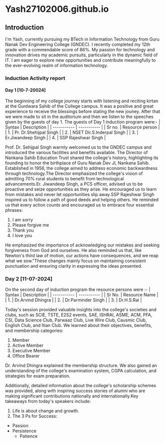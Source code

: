 
# Yash27102006.github.io
## Introduction

I'm Yash, currently pursuing my BTech in Information Technology from Guru Nanak Dev Engineering College (GNDEC). I recently completed my 12th grade with a commendable score of 86%. My passion for technology and innovation drives my academic pursuits, particularly in the dynamic field of IT. I am eager to explore new opportunities and contribute meaningfully to the ever-evolving realm of information technology.

### Induction Activity report 

#### Day 1 [10-7-20024]

The beginning of my college journey starts with listening and reciting kirtan at the Gurdwara Sahib of the College campus. It was a positive and great experience to receive the blessings before stating the new jouney. After that we were made to sit in the auditorium and then we listen to the speeches given by the guests of day 1. The guests of Day 1 induction program were:-
| Syntax | Description |
| ----------- | ----------- |
| Sr no. | Resource person |
| 1. | Pr. Dr.Shehijpal Singh |
| 2. | NSET Dir.S.Inderpal Singh |
| 3. | Er.Jiwandeep Singh |
| 4. | SSP Rajeshwar Singh |

Prof. Dr. Sehijpal Singh warmly welcomed us to the GNDEC campus and introduced the various facilities and benefits available. The Director of Nankana Sahib Education Trust shared the college's history, highlighting its founding to honor the birthplace of Guru Nanak Dev Ji, Nankana Sahib. Established in 1956, the college aimed to address economic backwardness through technology.The Director emphasized the college's vision of admitting 70% rural students to benefit from technological advancements.Er. Jiwandeep Singh, a PCS officer, advised us to be proactive and seize opportunities as they arise. He encouraged us to learn from mistakes and never let opportunities slip away.SSP Rajeshwar Singh inspired us to follow a path of good deeds and helping others. He reminded us that every action counts and encouraged us to embrace four essential phrases:

1. I am sorry
2. Please forgive me
3. Thank you
4. I love you

He emphasized the importance of acknowledging our mistakes and seeking forgiveness from God and ourselves. He also reminded us that, like Newton's third law of motion, our actions have consequences, and we reap what we sow."These changes mainly focus on maintaining consistent punctuation and ensuring clarity in expressing the ideas presented.

### Day 2 [11-07-2024]

On the second day of induction program the resource persons were :-
| Syntax | Description |
| ----------- | ----------- |
| Sr No. | Resource Name |
| 1. | Dr.Arvind Dhingra |
| 2. | Dr.Parminder Singh |
| 3. | Dr.H.S.Rai |

Today's session provided valuable insights into the college's societies and clubs, such as SCIE, TSTE, E2S2 events, SAE, ISHRAI, ASME, ACM, PFA, CSI, Data Science Club, Parwaaz Club, Live Wire Club, Causmic Club, English Club, and Itian Club. We learned about their objectives, benefits, and membership categories:

1. Member
2. Active Member
3. Executive Member
4. Office Bearer

Dr. Arvind Dhingra explained the membership structure. We also gained an understanding of the college's examination system, CGPA calculation, and strategies for exam preparation.

Additionally, detailed information about the college's scholarship schemes was provided, along with inspiring success stories of alumni who are making significant contributions nationally and internationally.Key takeaways from today's speakers include:
1. Life is about change and growth.
2. The 3 Ps for Success:

- Passion
 - Persistence
    - Patience

